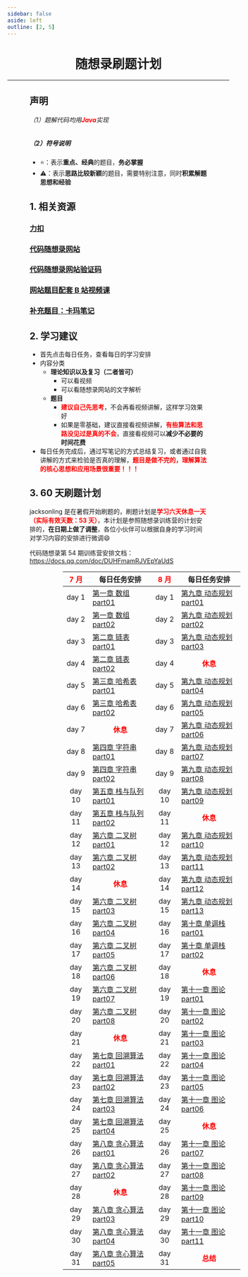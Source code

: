 ```yaml
---
sidebar: false
aside: left
outline: [2, 5]
---
```


<h1><center>随想录刷题计划</center></h1>

---

<div style="position: relative; left: 10%; width: 80%;">

## 声明

###### （1）题解代码均用<span style="color:red;font-weight:bold">Java</span>实现

##### （2）符号说明

- ⭐：表示**重点、经典**的题目，**务必掌握**
- ⚠️：表示**思路比较新颖**的题目，需要特别注意，同时**积累解题思想和经验**

## 1. 相关资源

### [力扣](https://leetcode.cn/)

### [代码随想录网站](https://www.programmercarl.com/)

### [代码随想录网站验证码](https://open.techgrow.cn/#/readmore/captcha/generate?blogId=08787-1354603941702-945)

### [网站题目配套 B 站视频课](https://www.bilibili.com/video/BV1fA4y1o715?spm_id_from=333.788.videopod.sections&vd_source=822e86b53dab98632ef279a46d2536db)

### [补充题目：卡玛笔记](https://kamacoder.com/)

## 2. 学习建议

- 首先点击每日任务，查看每日的学习安排
- 内容分类
  - **理论知识以及复习（二者皆可）**
    - 可以看视频
    - 可以看随想录网站的文字解析
  - **题目**
    - <span style="font-weight: bold; color: red;">建议自己先思考</span>，不会再看视频讲解，这样学习效果好
    - 如果是零基础，建议直接看视频讲解，<span style="font-weight: bold; color: red;">有些算法和思路没见过是真的不会</span>，直接看视频可以**减少不必要的时间花费**
- 每日任务完成后，通过写笔记的方式总结复习，或者通过自我讲解的方式来检验是否真的理解，<span style="font-weight: bold; color: red;">题目是做不完的，理解算法的核心思想和应用场景很重要！！！</span>

## 3. 60 天刷题计划

jacksonling 是在暑假开始刷题的，刷题计划是<span style="font-weight: bold; color: red;">学习六天休息一天（实际有效天数：53 天）</span>，本计划是参照随想录训练营的计划安排的，**在日期上做了调整**，各位小伙伴可以根据自身的学习时间对学习内容的安排进行微调:smile:

代码随想录第 54 期训练营安排文档：https://docs.qq.com/doc/DUHFmamRJVEpYaUdS

</div>

<div style="position: relative; left: 25%; width: 80%;">

| <div style="text-align:center; font-weight:bold; color:red">7 月</div> | <center>每日任务安排</center>                                          | <div style="text-align:center; font-weight:bold; color:red">8 月</div> | <center>每日任务安排</center>                                                                 |
| :--------------------------------------------------------------------: | ---------------------------------------------------------------------- | :--------------------------------------------------------------------: | --------------------------------------------------------------------------------------------- |
|                                 day 1                                  | [第一章 数组 part01](https://docs.qq.com/doc/DUG9UR2ZUc3BjRUdY)        |                                 day 1                                  | [第九章 动态规划 part01](https://docs.qq.com/doc/DUGNUdVpoT0VJR01l)                           |
|                                 day 2                                  | [第一章 数组 part02](https://docs.qq.com/doc/DUGRwWXNOVEpyaVpG)        |                                 day 2                                  | [第九章 动态规划 part02](https://docs.qq.com/doc/DUE55cVJ5WkNoREhS)                           |
|                                 day 3                                  | [第二章 链表 part01](https://docs.qq.com/doc/DUGdqYWNYeGhlaVR6)        |                                 day 3                                  | [第九章 动态规划 part03](https://docs.qq.com/doc/DUFhIUXRFYnVGUkFp)                           |
|                                 day 4                                  | [第二章 链表 part02](https://docs.qq.com/doc/DUFNjYUxYRHRVWklp)        |                                 day 4                                  | <div style="text-align:center; font-weight:bold; color:red">休息</div>                        |
|                                 day 5                                  | [第三章 哈希表 part01](https://docs.qq.com/doc/DUEtFSGdreWRuR2p4)      |                                 day 5                                  | [第九章 动态规划 part04](https://docs.qq.com/doc/DUGdkaEl5dFN1QnBl)                           |
|                                 day 6                                  | [第三章 哈希表 part02](https://docs.qq.com/doc/DUElCb1NyTVpXa0Jj)      |                                 day 6                                  | [第九章 动态规划 part05](https://docs.qq.com/doc/DUEVMRHZOemN5S2Vm)                           |
|                                 day 7                                  | <div style="text-align:center; font-weight:bold; color:red">休息</div> |                                 day 7                                  | [第九章 动态规划 part06](https://docs.qq.com/doc/DUHBSRVRUc0Vsck1z)                           |
|                                 day 8                                  | [第四章 字符串 part01](https://docs.qq.com/doc/DUEtFSGdreWRuR2p4)      |                                 day 8                                  | [第九章 动态规划 part07](https://docs.qq.com/doc/DUFVEbWRyZlpjaGty)                           |
|                                 day 9                                  | [第四章 字符串 part02](https://docs.qq.com/doc/DUHVXSnZNaXpVUHN4)      |                                 day 9                                  | [第九章 动态规划 part08](https://docs.qq.com/doc/DUHhuT2RTTEtBeGhX)                           |
|                                 day 10                                 | [第五章 栈与队列 part01](https://docs.qq.com/doc/DUElqeHh3cndDbW1Q)    |                                 day 10                                 | [第九章 动态规划 part09](https://docs.qq.com/doc/DUGd5ZkNZS1NsYkFk)                           |
|                                 day 11                                 | [第五章 栈与队列 part02](https://docs.qq.com/doc/DUHh6UE5hUUZOZUd0)    |                                 day 11                                 | <div style="text-align:center; font-weight:bold; color:red">休息</div>                        |
|                                 day 12                                 | [第六章 二叉树 part01](https://docs.qq.com/doc/DUHRtdXZZSWFkeGdE)      |                                 day 12                                 | [第九章 动态规划 part10](https://docs.qq.com/doc/DUFhzV29ZSEtFVkto)                           |
|                                 day 13                                 | [第六章 二叉树 part02](https://docs.qq.com/doc/DUHN0ZVJuRmVYeWNv)      |                                 day 13                                 | [第九章 动态规划 part11](https://docs.qq.com/doc/DUEtsRGRXT2F2Y0FR)                           |
|                                 day 14                                 | <div style="text-align:center; font-weight:bold; color:red">休息</div> |                                 day 14                                 | [第九章 动态规划 part12](https://docs.qq.com/doc/DUGt6dWVUUFhHUlpH)                           |
|                                 day 15                                 | [第六章 二叉树 part03](https://docs.qq.com/doc/DUHBQRm1aSWR4T2NK)      |                                 day 15                                 | [第九章 动态规划 part13](https://docs.qq.com/doc/DUFJzanBWVXNVWW1N)                           |
|                                 day 16                                 | [第六章 二叉树 part04](https://docs.qq.com/doc/DUFFiVHl3YVlReVlr)      |                                 day 16                                 | [第十章 单调栈 part01](https://docs.qq.com/doc/DUEJTT1BoS29NTGRD)                             |
|                                 day 17                                 | [第六章 二叉树 part05](https://docs.qq.com/doc/DUGFRU2V6Z1F4alBH)      |                                 day 17                                 | [第十章 单调栈 part02](https://docs.qq.com/doc/DUHhnTHZUSGpHZ0Z2)                             |
|                                 day 18                                 | [第六章 二叉树 part06](https://docs.qq.com/doc/DUHl2SGNvZmxqZm1X)      |                                 day 18                                 | <div style="text-align:center; font-weight:bold; color:red">休息</div>                        |
|                                 day 19                                 | [第六章 二叉树 part07](https://docs.qq.com/doc/DUHplVUp5YnN1bnBL)      |                                 day 19                                 | [第十一章 图论 part01](https://docs.qq.com/doc/DUFBYZU9NV2ZjUWd5?nlc=1)                       |
|                                 day 20                                 | [第六章 二叉树 part08](https://docs.qq.com/doc/DUFBUQmxpQU1pa29C)      |                                 day 20                                 | [第十一章 图论 part02](https://docs.qq.com/doc/DUFlHd2xtZ0dDc0Rl?nlc=1)                       |
|                                 day 21                                 | <div style="text-align:center; font-weight:bold; color:red">休息</div> |                                 day 21                                 | [第十一章 图论 part03](https://docs.qq.com/doc/DUGxNbmFOVnd2SElD?nlc=1)                       |
|                                 day 22                                 | [第七章 回溯算法 part01](https://docs.qq.com/doc/DUEhsb0pUUm1WT2NP)    |                                 day 22                                 | [第十一章 图论 part04](https://docs.qq.com/doc/DUGlaT3BkdWh0SGdL?nlc=1)                       |
|                                 day 23                                 | [第七章 回溯算法 part02](https://docs.qq.com/doc/DUExTYXVzU1BiU2Zl)    |                                 day 23                                 | [第十一章 图论 part05](https://docs.qq.com/doc/DUGxDT2FFbEt4S0xl?is_no_hook_redirect=1&nlc=1) |
|                                 day 24                                 | [第七章 回溯算法 part03](https://docs.qq.com/doc/DUElpbnNUR3hIbXlY)    |                                 day 24                                 | [第十一章 图论 part06](https://docs.qq.com/doc/DUEpTdnFobFVtTlBS?is_no_hook_redirect=1&nlc=1) |
|                                 day 25                                 | [第七章 回溯算法 part04](https://docs.qq.com/doc/DUG1yVHdlWEdNYlhZ)    |                                 day 25                                 | <div style="text-align:center; font-weight:bold; color:red">休息</div>                        |
|                                 day 26                                 | [第八章 贪心算法 part01](https://docs.qq.com/doc/DUG1PQ1ZZY2xXY1ly)    |                                 day 26                                 | [第十一章 图论 part07](https://docs.qq.com/doc/DUHhST21JSWxVS29O?is_no_hook_redirect=1&nlc=1) |
|                                 day 27                                 | [第八章 贪心算法 part02](https://docs.qq.com/doc/DUGFEdGFWeVhleFF1)    |                                 day 27                                 | [第十一章 图论 part08](https://docs.qq.com/doc/DUFBrRUd3TWV2VlBz?is_no_hook_redirect=1&nlc=1) |
|                                 day 28                                 | <div style="text-align:center; font-weight:bold; color:red">休息</div> |                                 day 28                                 | [第十一章 图论 part09](https://docs.qq.com/doc/DUGhnd2RpeXdBSVRo?is_no_hook_redirect=1&nlc=1) |
|                                 day 29                                 | [第八章 贪心算法 part03](https://docs.qq.com/doc/DUEh5WFVlQkp1U0p4)    |                                 day 29                                 | [第十一章 图论 part10](https://docs.qq.com/doc/DUEFDQUV3UElkaVhK?is_no_hook_redirect=1&nlc=1) |
|                                 day 30                                 | [第八章 贪心算法 part04](https://docs.qq.com/doc/DUFRWc3BGRHFXZ1pO)    |                                 day 30                                 | [第十一章 图论 part11](https://docs.qq.com/doc/DUEh0ZlVNZmFJRUZQ?is_no_hook_redirect=1&nlc=1) |
|                                 day 31                                 | [第八章 贪心算法 part05](https://docs.qq.com/doc/DUFVRd3p5SHFMSExQ)    |                                 day 31                                 | <div style="text-align:center; font-weight:bold; color:red">总结</div>                        |

</div>
